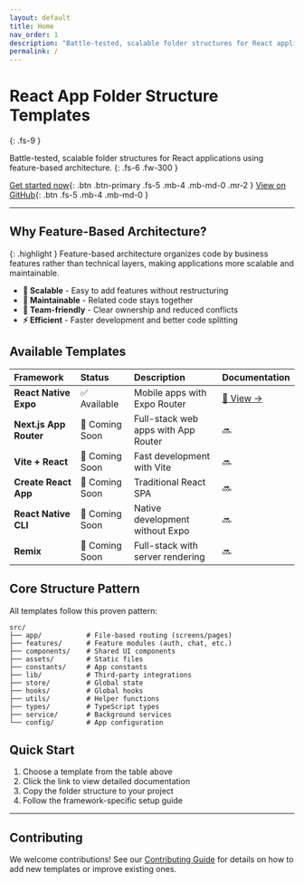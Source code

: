 ```yaml
---
layout: default
title: Home
nav_order: 1
description: "Battle-tested, scalable folder structures for React applications"
permalink: /
---
```


# React App Folder Structure Templates
{: .fs-9 }

Battle-tested, scalable folder structures for React applications using feature-based architecture.
{: .fs-6 .fw-300 }

[Get started now](#available-templates){: .btn .btn-primary .fs-5 .mb-4 .mb-md-0 .mr-2 }
[View on GitHub](https://github.com/ahmad2point0/react-app-folder-structure){: .btn .fs-5 .mb-4 .mb-md-0 }

---

## Why Feature-Based Architecture?

{: .highlight }
Feature-based architecture organizes code by business features rather than technical layers, making applications more scalable and maintainable.

- **🚀 Scalable** - Easy to add features without restructuring
- **🧹 Maintainable** - Related code stays together
- **👥 Team-friendly** - Clear ownership and reduced conflicts
- **⚡ Efficient** - Faster development and better code splitting

## Available Templates

| Framework | Status | Description | Documentation |
|:----------|:-------|:------------|:--------------|
| **React Native Expo** | ✅ Available | Mobile apps with Expo Router | [📱 View →](react-native-expo.html) |
| **Next.js App Router** | 🚧 Coming Soon | Full-stack web apps with App Router | 🔜 |
| **Vite + React** | 🚧 Coming Soon | Fast development with Vite | 🔜 |
| **Create React App** | 🚧 Coming Soon | Traditional React SPA | 🔜 |
| **React Native CLI** | 🚧 Coming Soon | Native development without Expo | 🔜 |
| **Remix** | 🚧 Coming Soon | Full-stack with server rendering | 🔜 |

## Core Structure Pattern

All templates follow this proven pattern:

```
src/
├── app/           # File-based routing (screens/pages)
├── features/      # Feature modules (auth, chat, etc.)
├── components/    # Shared UI components
├── assets/        # Static files
├── constants/     # App constants
├── lib/           # Third-party integrations
├── store/         # Global state
├── hooks/         # Global hooks
├── utils/         # Helper functions
├── types/         # TypeScript types
├── service/       # Background services
└── config/        # App configuration
```

## Quick Start

1. Choose a template from the table above
2. Click the link to view detailed documentation  
3. Copy the folder structure to your project
4. Follow the framework-specific setup guide

---

## Contributing

We welcome contributions! See our [Contributing Guide](contributing.html) for details on how to add new templates or improve existing ones.
